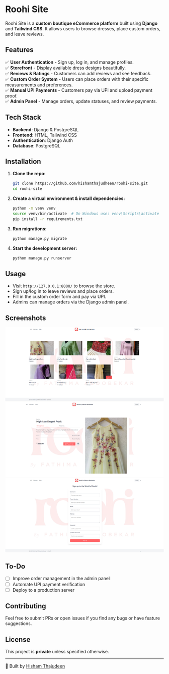 # Roohi Site

Roohi Site is a **custom boutique eCommerce platform** built using **Django** and **Tailwind CSS**. It allows users to browse dresses, place custom orders, and leave reviews.

## Features

✅ **User Authentication** - Sign up, log in, and manage profiles.  
✅ **Storefront** - Display available dress designs beautifully.  
✅ **Reviews & Ratings** - Customers can add reviews and see feedback.  
✅ **Custom Order System** - Users can place orders with their specific measurements and preferences.  
✅ **Manual UPI Payments** - Customers pay via UPI and upload payment proof.  
✅ **Admin Panel** - Manage orders, update statuses, and review payments.  

## Tech Stack

- **Backend**: Django & PostgreSQL  
- **Frontend**: HTML, Tailwind CSS  
- **Authentication**: Django Auth  
- **Database**: PostgreSQL  

## Installation

1. **Clone the repo:**
   ```bash
   git clone https://github.com/hishamthajudheen/roohi-site.git
   cd roohi-site
   ```

2. **Create a virtual environment & install dependencies:**
   ```bash
   python -m venv venv
   source venv/bin/activate  # On Windows use: venv\Scripts\activate
   pip install -r requirements.txt
   ```

3. **Run migrations:**
   ```bash
   python manage.py migrate
   ```

4. **Start the development server:**
   ```bash
   python manage.py runserver
   ```

## Usage

- Visit `http://127.0.0.1:8000/` to browse the store.
- Sign up/log in to leave reviews and place orders.
- Fill in the custom order form and pay via UPI.
- Admins can manage orders via the Django admin panel.

## Screenshots


![Homepage](https://github.com/hishamthajudheen/roohi-site/blob/master/screenshots/store-front.png)
![Product Page](https://github.com/hishamthajudheen/roohi-site/blob/master/screenshots/product-details.png)
![User Registration](https://github.com/hishamthajudheen/roohi-site/blob/master/screenshots/signup.png)
## To-Do

- [ ] Improve order management in the admin panel
- [ ] Automate UPI payment verification
- [ ] Deploy to a production server

## Contributing
Feel free to submit PRs or open issues if you find any bugs or have feature suggestions.

## License
This project is **private** unless specified otherwise.

---
🚀 Built by [Hisham Thajudeen](https://github.com/hishamthajudheen)
